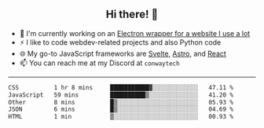 <h2 align="center">Hi there! 👋</h2>

- 🔭 I'm currently working on an [Electron wrapper for a website I use a lot](https://github.com/ConwayTech-Dev/MyPolyPlus)
- ⚡ I like to code webdev-related projects and also Python code
- 🌐 My go-to JavaScript frameworks are [Svelte](https://svelte.dev/), [Astro](https://astro.build/), and [React](https://react.dev/)
- 📫 You can reach me at my Discord at <code>conwaytech</code>

***

<!--START_SECTION:waka-->

```txt
CSS          1 hr 8 mins     ███████████▓░░░░░░░░░░░░░   47.11 %
JavaScript   59 mins         ██████████▒░░░░░░░░░░░░░░   41.20 %
Other        8 mins          █▒░░░░░░░░░░░░░░░░░░░░░░░   05.93 %
JSON         6 mins          █▒░░░░░░░░░░░░░░░░░░░░░░░   04.69 %
HTML         1 min           ▒░░░░░░░░░░░░░░░░░░░░░░░░   00.93 %
```

<!--END_SECTION:waka-->
